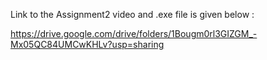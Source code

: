 Link to the Assignment2 video and .exe file is given below :

https://drive.google.com/drive/folders/1Bougm0rl3GIZGM_-Mx05QC84UMCwKHLv?usp=sharing
